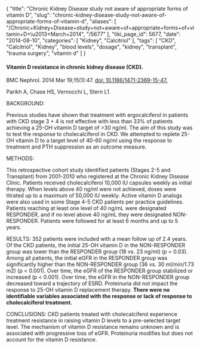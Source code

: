 {
    "title": "Chronic Kidney Disease study not aware of appropriate forms of vitamin D",
    "slug": "chronic-kidney-disease-study-not-aware-of-appropriate-forms-of-vitamin-d",
    "aliases": [
        "/Chronic+Kidney+Disease+study+not+aware+of+appropriate+forms+of+vitamin+D+\u2013+March+2014",
        "/5677"
    ],
    "tiki_page_id": 5677,
    "date": "2014-08-10",
    "categories": [
        "Kidney",
        "Calcitriol"
    ],
    "tags": [
        "CKD",
        "Calcitriol",
        "Kidney",
        "blood levels",
        "dosage",
        "kidney",
        "transplant",
        "trauma surgery",
        "vitamin d"
    ]
}


#### Vitamin D resistance in chronic kidney disease (CKD).

BMC Nephrol. 2014 Mar 19;15(1):47. [doi: 10.1186/1471-2369-15-47.](https://doi.org/10.1186/1471-2369-15-47.)

Parikh A, Chase HS, Vernocchi L, Stern L1.

BACKGROUND:

Previous studies have shown that treatment with ergocalciferol in patients with CKD stage 3 + 4 is not effective with less than 33% of patients achieving a 25-OH vitamin D target of >30 ng/ml. The aim of this study was to test the response to cholecalciferol in CKD. We attempted to replete 25-OH vitamin D to a target level of 40-60 ng/ml using the response to treatment and PTH suppression as an outcome measure.

METHODS:

This retrospective cohort study identified patients (Stages 2-5 and Transplant) from 2001-2010 who registered at the Chronic Kidney Disease Clinic. Patients received cholecalciferol 10,000 IU capsules weekly as initial therapy. When levels above 40 ng/ml were not achieved, doses were titrated up to a maximum of 50,000 IU weekly. Active vitamin D analogs were also used in some Stage 4-5 CKD patients per practice guidelines. Patients reaching at least one level of 40 ng/mL were designated RESPONDER, and if no level above 40 ng/mL they were designated NON-RESPONDER. Patients were followed for at least 6 months and up to 5 years.

RESULTS: 352 patients were included with a mean follow up of 2.4 years. Of the CKD patients, the initial 25-OH vitamin D in the NON-RESPONDER group was lower than the RESPONDER group (18 vs. 23 ng/ml) (p = 0.03). Among all patients, the initial eGFR in the RESPONDER group was significantly higher than the NON-RESPONDER group (36 vs. 30 ml/min/1.73 m2) (p < 0.001). Over time, the eGFR of the RESPONDER group stabilized or increased (p < 0.001). Over time, the eGFR in the NON-RESPONDER group decreased toward a trajectory of ESRD. Proteinuria did not impact the response to 25-OH vitamin D replacement therapy.  **There were no identifiable variables associated with the response or lack of response to cholecalciferol treatment.** 

CONCLUSIONS: CKD patients treated with cholecalciferol experience treatment resistance in raising vitamin D levels to a pre-selected target level. The mechanism of vitamin D resistance remains unknown and is associated with progressive loss of eGFR. Proteinuria modifies but does not account for the vitamin D resistance.